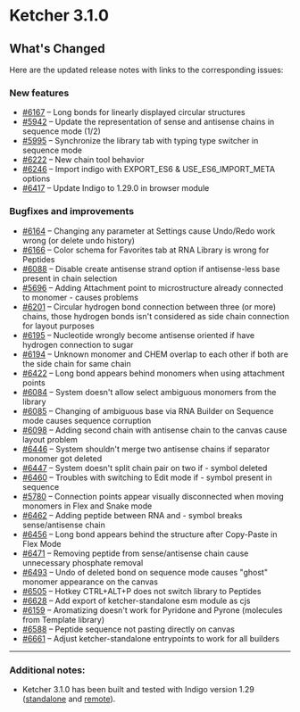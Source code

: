 
# Ketcher 3.1.0

## What's Changed

Here are the updated release notes with links to the corresponding issues:

### New features
- [#6167](https://github.com/epam/ketcher/issues/6167) – Long bonds for linearly displayed circular structures
- [#5942](https://github.com/epam/ketcher/issues/5942) – Update the representation of sense and antisense chains in sequence mode (1/2)
- [#5995](https://github.com/epam/ketcher/issues/5995) – Synchronize the library tab with typing type switcher in sequence mode
- [#6222](https://github.com/epam/ketcher/issues/6222) – New chain tool behavior
- [#6246](https://github.com/epam/ketcher/issues/6246) – Import indigo with EXPORT_ES6 & USE_ES6_IMPORT_META options
- [#6417](https://github.com/epam/ketcher/issues/6417) – Update Indigo to 1.29.0 in browser module

### Bugfixes and improvements
- [#6164](https://github.com/epam/ketcher/issues/6164) – Changing any parameter at Settings cause Undo/Redo work wrong (or delete undo history)
- [#6166](https://github.com/epam/ketcher/issues/6166) – Color schema for Favorites tab at RNA Library is wrong for Peptides
- [#6088](https://github.com/epam/ketcher/issues/6088) – Disable create antisense strand option if antisense-less base present in chain selection
- [#5696](https://github.com/epam/ketcher/issues/5696) – Adding Attachment point to microstructure already connected to monomer - causes problems
- [#6201](https://github.com/epam/ketcher/issues/6201) – Circular hydrogen bond connection between three (or more) chains, those hydrogen bonds isn't considered as side chain connection for layout purposes
- [#6195](https://github.com/epam/ketcher/issues/6195) – Nucleotide wrongly become antisense oriented if have hydrogen connection to sugar
- [#6194](https://github.com/epam/ketcher/issues/6194) – Unknown monomer and CHEM overlap to each other if both are the side chain for same chain
- [#6422](https://github.com/epam/ketcher/issues/6422) – Long bond appears behind monomers when using attachment points
- [#6084](https://github.com/epam/ketcher/issues/6084) – System doesn't allow select ambiguous monomers from the library
- [#6085](https://github.com/epam/ketcher/issues/6085) – Changing of ambiguous base via RNA Builder on Sequence mode causes sequence corruption
- [#6098](https://github.com/epam/ketcher/issues/6098) – Adding second chain with antisense chain to the canvas cause layout problem
- [#6446](https://github.com/epam/ketcher/issues/6446) – System shouldn't merge two antisense chains if separator monomer got deleted
- [#6447](https://github.com/epam/ketcher/issues/6447) – System doesn't split chain pair on two if - symbol deleted
- [#6460](https://github.com/epam/ketcher/issues/6460) – Troubles with switching to Edit mode if - symbol present in sequence
- [#5780](https://github.com/epam/ketcher/issues/5780) – Connection points appear visually disconnected when moving monomers in Flex and Snake mode
- [#6462](https://github.com/epam/ketcher/issues/6462) – Adding peptide between RNA and - symbol breaks sense/antisense chain
- [#6456](https://github.com/epam/ketcher/issues/6456) – Long bond appears behind the structure after Copy-Paste in Flex Mode
- [#6471](https://github.com/epam/ketcher/issues/6471) – Removing peptide from sense/antisense chain cause unnecessary phosphate removal
- [#6493](https://github.com/epam/ketcher/issues/6493) – Undo of deleted bond on sequence mode causes "ghost" monomer appearance on the canvas
- [#6505](https://github.com/epam/ketcher/issues/6505) – Hotkey CTRL+ALT+P does not switch library to Peptides
- [#6628](https://github.com/epam/ketcher/issues/6628) – Add export of ketcher-standalone esm module as cjs
- [#6159](https://github.com/epam/ketcher/issues/6159) – Aromatizing doesn't work for Pyridone and Pyrone (molecules from Template library)
- [#6588](https://github.com/epam/ketcher/issues/6588) – Peptide sequence not pasting directly on canvas
- [#6661](https://github.com/epam/ketcher/issues/6661) – Adjust ketcher-standalone entrypoints to work for all builders

---

### Additional notes:
- Ketcher 3.1.0 has been built and tested with Indigo version 1.29 ([standalone](https://www.npmjs.com/package/indigo-ketcher/v/1.29.0) and [remote](https://hub.docker.com/layers/epmlsop/indigo-service/1.29.0/images/sha256-e79143bab1b5b96dc8b7b1e10d62612f89e59399c16dba4ecfa56f11fe8fb118)).

